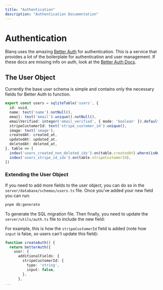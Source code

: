```yaml
---
title: "Authentication"
description: "Authentication Documentation"
---
```


# Authentication

Blanq uses the amazing [Better Auth](https://better-auth.com) for authentication. This is a service that provides a lot of the boilerplate for authentication and user management.
If these docs are missing info on auth, look at the [Better Auth Docs](https://www.better-auth.com/docs/integrations/nuxt).

## The User Object

Currently the base user schema is simple and contains only the necessary fields for Better Auth to function.

```typescript
export const users = sqliteTable('users', {
  id: uuid,
  name: text('name').notNull(),
  email: text('email').unique().notNull(),
  emailVerified: integer('email_verified', { mode: 'boolean' }).default(false).notNull(),
  stripeCustomerId: text('stripe_customer_id').unique(),
  image: text('image'),
  createdAt: created_at,
  updatedAt: updated_at,
  deletedAt: deleted_at,
}, table => [
  index('users_created_non_deleted_idx').on(table.createdAt).where(isNull(table.deletedAt)),
  index('users_stripe_id_idx').on(table.stripeCustomerId),
])
```

### Extending the User Object

If you need to add more fields to the user object, you can do so in the `server/database/schemas/users.ts` file.
Once you've added your new field you can run:

```bash
pnpm db:generate
```

To generate the SQL migration file. Then finally, you need to update the `server/utils/auth.ts` file to include the new field:

For example, this is how the `stripeCustomerId` field is added (note how `input` is false, so users can't update this field):

```typescript
function createAuth() {
  return betterAuth({
    user: {
      additionalFields: {
        stripeCustomerId: {
          type: 'string',
          input: false,
        },
      },
...
```


